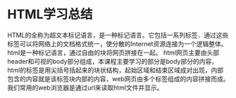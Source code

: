 # HTML学习总结

HTML的全称为超文本标记语言，是一种标记语言。它包括一系列标签．通过这些标签可以将网络上的文档格式统一，使分散的Internet资源连接为一个逻辑整体。html是一种标记语言，通过自由的块将网页拼接在一起。
html网页主要由头部header和可视的body部分组成，本课程主要学习的部分是body部分的内容，html的标签是用尖括号括起来的块状结构，起始区域和结束区域成对出现，内部包含的内容就是该标签块内部的内容，web网页由多个标签组成的内容拼接而成。我们常用的web浏览器是通过url来读取html文件并显示。
